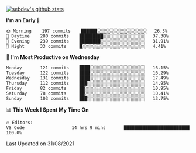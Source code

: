 [![sebdev's github stats](https://github-readme-stats.vercel.app/api?username=sebdeveloper6952&theme=vue-dark)](https://github.com/anuraghazra/github-readme-stats)
<!--START_SECTION:waka-->
**I'm an Early 🐤** 

```text
🌞 Morning    197 commits    ██████░░░░░░░░░░░░░░░░░░░   26.3% 
🌆 Daytime    280 commits    █████████░░░░░░░░░░░░░░░░   37.38% 
🌃 Evening    239 commits    ████████░░░░░░░░░░░░░░░░░   31.91% 
🌙 Night      33 commits     █░░░░░░░░░░░░░░░░░░░░░░░░   4.41%

```
📅 **I'm Most Productive on Wednesday** 

```text
Monday       121 commits    ████░░░░░░░░░░░░░░░░░░░░░   16.15% 
Tuesday      122 commits    ████░░░░░░░░░░░░░░░░░░░░░   16.29% 
Wednesday    131 commits    ████░░░░░░░░░░░░░░░░░░░░░   17.49% 
Thursday     112 commits    ███░░░░░░░░░░░░░░░░░░░░░░   14.95% 
Friday       82 commits     ██░░░░░░░░░░░░░░░░░░░░░░░   10.95% 
Saturday     78 commits     ██░░░░░░░░░░░░░░░░░░░░░░░   10.41% 
Sunday       103 commits    ███░░░░░░░░░░░░░░░░░░░░░░   13.75%

```


📊 **This Week I Spent My Time On** 

```text
🔥 Editors: 
VS Code                  14 hrs 9 mins       █████████████████████████   100.0%

```


 Last Updated on 31/08/2021
<!--END_SECTION:waka-->
